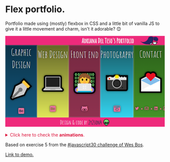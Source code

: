 # Flex portfolio.

Portfolio made using (mostly) flexbox in CSS and a little bit of vanilla JS to give it a little movement and charm, isn't it adorable? 😊

<p align="left">
<img src="./img/meta.png">
</p>

<p>
<details>
<summary style="color:crimson">Click here to check the <strong>animations</strong>.</summary>
<p align="center">
<img src="./img/layout.gif">
</p>
</details>
</p>

Based on exercise 5 from the [#javascript30 challenge of Wes Bos](https://javascript30.com/).

[Link to demo.](https://2y2son4.github.io/flex-portfolio/)
